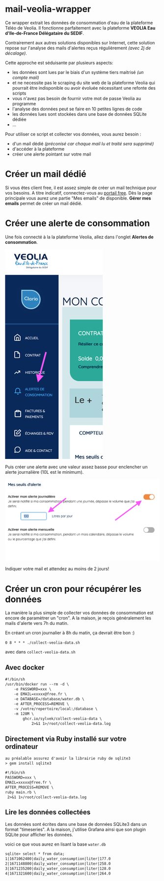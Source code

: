 # mail-veolia-wrapper

Ce wrapper extrait les données de consommation d'eau de la plateforme Téléo de Veolia. Il fonctionne parfaitement avec la plateforme **VEOLIA Eau d'Ile-de-France Délégataire du SEDIF**.

Contrairement aux autres solutions disponibles sur Internet, cette solution repose sur l'analyse des mails d'alertes reçus régulièrement _(avec 2j de décalage)_.

Cette approche est séduisante par plusieurs aspects:

- les données sont lues par le biais d'un système tiers maitrisé _(un compte mail)_
- et ne necessite pas le scraping du site web de la plateforme Veolia qui pourrait être indisponible ou avoir évoluée nécessitant une refonte des scripts
- vous n'avez pas besoin de fournir votre mot de passe Veolia au programme
- l'analyse des données peut se faire en 10 petites lignes de code
- les données lues sont stockées dans une base de données SQLite dédiée
- ...

Pour utiliser ce script et collecter vos données, vous aurez besoin :

- d'un mail dédié _(préconisé car chaque mail lu et traité sera supprimé)_
- d'accéder à la plateforme
- créer une alerte pointant sur votre mail

# Créer un mail dédié

Si vous êtes client free, il est assez simple de créer un mail technique pour vos besoins.
A titre indicatif, connectez-vous au [portail free](https://portail.free.fr/). Dès la page principale vous aurez une partie "Mes emails" de disponible. **Gérer mes emails** permet de créer un mail dédié.

# Créer une alerte de consommation

Une fois connecté à la la plateforme Veolia, allez dans l'onglet **Alertes de consommation**.

![menu veolia](veolia-menu.png)

Puis créer une alerte avec une valeur assez basse pour enclencher un alerte journalière (10L est le minimum).

![alerte](veolia-alerte.png)

Indiquer votre mail et attendez au moins de 2 jours!

# Créer un cron pour récupérer les données

La manière la plus simple de collecter vos données de consommation est encore de paramètrer un "cron". A la maison, je reçois généralement les mails d'alerte vers 7h du matin.

En créant un cron journalier à 8h du matin, ça devrait être bon :)

`0 8 * * * ./collect-veolia-data.sh`

avec dans `collect-veolia-data.sh`

## Avec docker

```
#!/bin/sh
/usr/bin/docker run --rm -d \
	-e PASSWORD=xxx \
	-e EMAIL=xxxxx@free.fr \
	-e DATABASE=/database/water.db \
	-e AFTER_PROCESS=REMOVE \
	-v /votre/repertoire/local:/database \
	-m 128M \
		ghcr.io/sylvek/collect-veolia-data \
			2>&1 1>/root/collect-veolia-data.log
```

## Directement via Ruby installé sur votre ordinateur

```
au préalable assurez d'avoir la librairie ruby de sqlite3
> gem install sqlite3
```

```
#!/bin/sh
PASSWORD=xxx \
EMAIL=xxxxx@free.fr \
AFTER_PROCESS=REMOVE \
ruby main.rb \
 2>&1 1>/root/collect-veolia-data.log
```

## Lire les données collectées

Les données sont écrites dans une base de données SQLite3 dans un format "timeseries". A la maison, j'utilise Grafana ainsi que son plugin SQLite pour afficher les données.

voici ce que vous aurez en lisant la base `water.db`

```
sqlite> select * from data;
1|1671062400|daily_water_consumption|liter|177.0
2|1671148800|daily_water_consumption|liter|258.0
3|1671235200|daily_water_consumption|liter|128.0
4|1671321600|daily_water_consumption|liter|264.0
```

